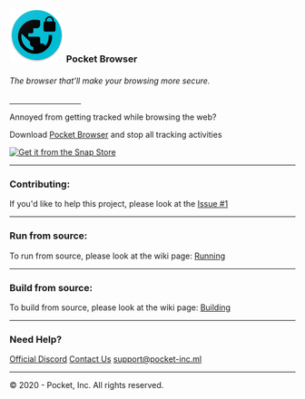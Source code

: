 <h3><img src="s-icon.png"> Pocket Browser</h3>

<h6>The browser that'll make your browsing more secure.</h6>
<hr width="25%">
<p>Annoyed from getting tracked while browsing the web?</p>
<p>Download <a href="http://github.com/PocketInc/Pocket-Browser/releases">Pocket Browser</a> and stop all tracking activities</p>
<a href="https://snapcraft.io/pocket-browser">
<img alt="Get it from the Snap Store" src="https://snapcraft.io/static/images/badges/en/snap-store-black.svg" />
</a>
<hr>
<h3>Contributing:</h3>
<p>If you'd like to help this project, please look at the <a href="https://github.com/PocketInc/Pocket-Browser/issues/1">Issue #1</a>
<hr>
<h3>Run from source:</h3>
<p>To run from source, please look at the wiki page: <a href="http://github.com/PocketInc/Pocket-Browser/wiki/run">Running</a></p>
<hr>
<h3>Build from source:</h3>
<p>To build from source, please look at the wiki page: <a href="http://github.com/PocketInc/Pocket-Browser/wiki/build">Building</a></p>
<hr>
<h3>Need Help?</h3>
<a href="https://pocket-inc.ml/discord">Official Discord</a>
<a href="https://pocket-inc.ml/support">Contact Us</a>
<a href="mailto:support@pocket-inc.ml">support@pocket-inc.ml</a>
<hr>
<p>&copy; 2020 - Pocket, Inc. All rights reserved.</p>
